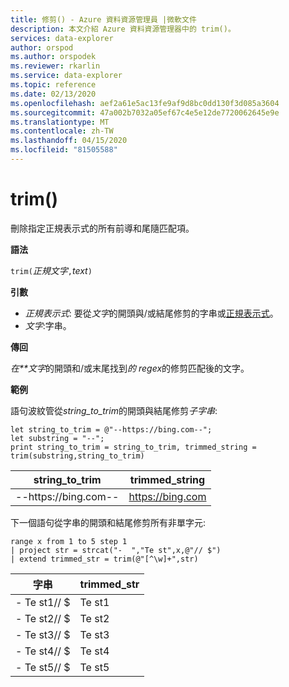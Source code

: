 ```yaml
---
title: 修剪() - Azure 資料資源管理員 |微軟文件
description: 本文介紹 Azure 資料資源管理器中的 trim()。
services: data-explorer
author: orspod
ms.author: orspodek
ms.reviewer: rkarlin
ms.service: data-explorer
ms.topic: reference
ms.date: 02/13/2020
ms.openlocfilehash: aef2a61e5ac13fe9af9d8bc0dd130f3d085a3604
ms.sourcegitcommit: 47a002b7032a05ef67c4e5e12de7720062645e9e
ms.translationtype: MT
ms.contentlocale: zh-TW
ms.lasthandoff: 04/15/2020
ms.locfileid: "81505588"
---
```

# <a name="trim"></a>trim()

刪除指定正規表示式的所有前導和尾隨匹配項。

**語法**

`trim(`*正規文字*`,`*text*`)`

**引數**

* *正規表示式*: 要從*文字*的開頭與/或結尾修剪的字串或[正規表示式](re2.md)。  
* *文字*:字串。

**傳回**

*在**文字*的開頭和/或末尾找到*的 regex*的修剪匹配後的文字。

**範例**

語句波紋管從*string_to_trim*的開頭與結尾修剪*子字串*:

```kusto
let string_to_trim = @"--https://bing.com--";
let substring = "--";
print string_to_trim = string_to_trim, trimmed_string = trim(substring,string_to_trim)
```

|string_to_trim|trimmed_string|
|---|---|
|--https://bing.com--|https://bing.com|

下一個語句從字串的開頭和結尾修剪所有非單字元:

```kusto
range x from 1 to 5 step 1
| project str = strcat("-  ","Te st",x,@"// $")
| extend trimmed_str = trim(@"[^\w]+",str)
```

|字串|trimmed_str|
|---|---|
|- Te st1// $|Te st1|
|- Te st2// $|Te st2|
|- Te st3// $|Te st3|
|- Te st4// $|Te st4|
|- Te st5// $|Te st5|


 